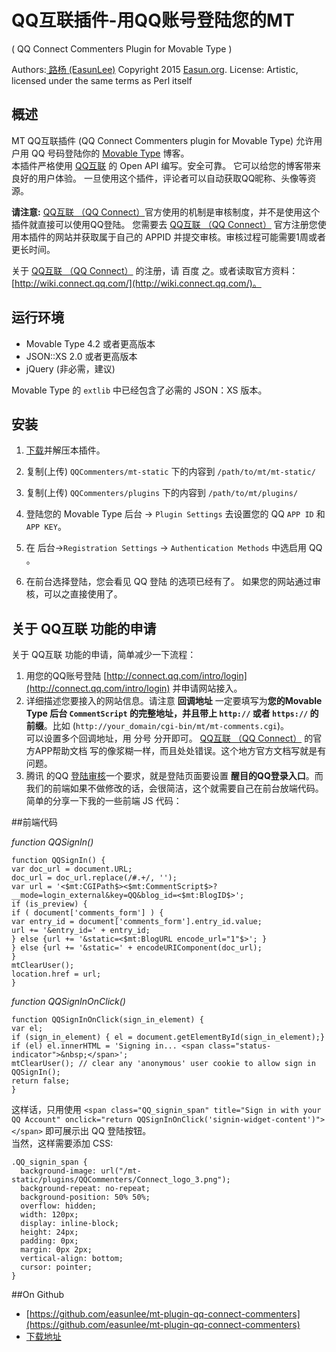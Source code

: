 # QQ互联插件-用QQ账号登陆您的MT
( QQ Connect Commenters Plugin for Movable Type )

Authors:[ 路杨 (EasunLee)](http://easun.org/)
Copyright 2015 [Easun.org](http://easun.org/).
License: Artistic, licensed under the same terms as Perl itself

## 概述

MT QQ互联插件 (QQ Connect Commenters plugin for Movable Type) 允许用户用 QQ 号码登陆你的 [Movable Type](https://movabletype.org/) 博客。<br>
本插件严格使用 [QQ互联](http://connect.qq.com) 的 Open API 编写。安全可靠。
它可以给您的博客带来良好的用户体验。
一旦使用这个插件，评论者可以自动获取QQ昵称、头像等资源。


**请注意:** [QQ互联 （QQ Connect）](http://connect.qq.com)官方使用的机制是审核制度，并不是使用这个插件就直接可以使用QQ登陆。 您需要去  [QQ互联 （QQ Connect）](http://connect.qq.com/intro/login) 官方注册您使用本插件的网站并获取属于自己的 APPID 并提交审核。审核过程可能需要1周或者更长时间。

关于 [QQ互联 （QQ Connect）](http://connect.qq.com) 的注册，请 百度 之。或者读取官方资料： [http://wiki.connect.qq.com/](http://wiki.connect.qq.com/)。


## 运行环境

* Movable Type 4.2 或者更高版本
* JSON::XS 2.0 或者更高版本
* jQuery  (非必需，建议)

Movable Type 的 `extlib` 中已经包含了必需的 JSON：XS 版本。

## 安装


1. [下载](https://github.com/easunlee/mt-plugin-qq-connect-commenters/archive/master.zip)并解压本插件。

2. 复制(上传) `QQCommenters/mt-static` 下的内容到 `/path/to/mt/mt-static/`

4. 复制(上传) `QQCommenters/plugins` 下的内容到 `/path/to/mt/plugins/`

5. 登陆您的 Movable Type 后台 -> `Plugin Settings` 去设置您的 QQ `APP ID` 和 `APP KEY`。 <br />
6. 在 后台->`Registration Settings` -> `Authentication Methods` 中选启用 QQ 。<br />
7. 在前台选择登陆，您会看见 QQ 登陆 的选项已经有了。 如果您的网站通过审核，可以之直接使用了。


## 关于 QQ互联 功能的申请

 关于 QQ互联 功能的申请，简单减少一下流程：

1. 用您的QQ账号登陆 [http://connect.qq.com/intro/login](http://connect.qq.com/intro/login) 并申请网站接入。 
2. 详细描述您要接入的网站信息。请注意 **回调地址** 一定要填写为**您的Movable Type 后台 `CommentScript` 的完整地址，并且带上 `http://` 或者 `https://` 的前缀**。比如 (`http://your_domain/cgi-bin/mt/mt-comments.cgi`)。 <br >可以设置多个回调地址，用 分号 分开即可。 [QQ互联 （QQ Connect）](http://connect.qq.com) 的官方APP帮助文档 写的像浆糊一样，而且处处错误。这个地方官方文档写就是有问题。
3. 腾讯 的QQ [登陆审核](http://wiki.connect.qq.com/%E7%BD%91%E7%AB%99%E6%8E%A5%E5%85%A5%E6%B5%81%E7%A8%8B)一个要求，就是登陆页面要设置 **醒目的QQ登录入口**。而我们的前端如果不做修改的话，会很简洁，这个就需要自己在前台放端代码。 简单的分享一下我的一些前端 JS 代码：<br />  


##前端代码   

 *function QQSignIn()* 

    function QQSignIn() {
    var doc_url = document.URL;
    doc_url = doc_url.replace(/#.+/, '');
    var url = '<$mt:CGIPath$><$mt:CommentScript$>?__mode=login_external&key=QQ&blog_id=<$mt:BlogID$>';
    if (is_preview) {
    if ( document['comments_form'] ) {
    var entry_id = document['comments_form'].entry_id.value;
    url += '&entry_id=' + entry_id;
    } else {url += '&static=<$mt:BlogURL encode_url="1"$>'; }
    } else {url += '&static=' + encodeURIComponent(doc_url);
    }
    mtClearUser();
    location.href = url;
    }
    
*function QQSignInOnClick()*

    function QQSignInOnClick(sign_in_element) {
    var el;
    if (sign_in_element) { el = document.getElementById(sign_in_element);}
    if (el) el.innerHTML = 'Signing in... <span class="status-indicator">&nbsp;</span>';
    mtClearUser(); // clear any 'anonymous' user cookie to allow sign in
    QQSignIn();
    return false;
    }

这样话，只用使用 `<span class="QQ_signin_span" title="Sign in with your QQ Account" onclick="return QQSignInOnClick('signin-widget-content')"></span>` 即可展示出 QQ 登陆按钮。 <br />
当然，这样需要添加 CSS:

    .QQ_signin_span {
      background-image: url("/mt-static/plugins/QQCommenters/Connect_logo_3.png");
      background-repeat: no-repeat;
      background-position: 50% 50%;
      overflow: hidden;
      width: 120px;
      display: inline-block;
      height: 24px;
      padding: 0px;
      margin: 0px 2px;
      vertical-align: bottom;
      cursor: pointer;
    }

##On Github

 + [https://github.com/easunlee/mt-plugin-qq-connect-commenters](https://github.com/easunlee/mt-plugin-qq-connect-commenters)
 + [下载地址](https://github.com/easunlee/mt-plugin-qq-connect-commenters/archive/master.zip)